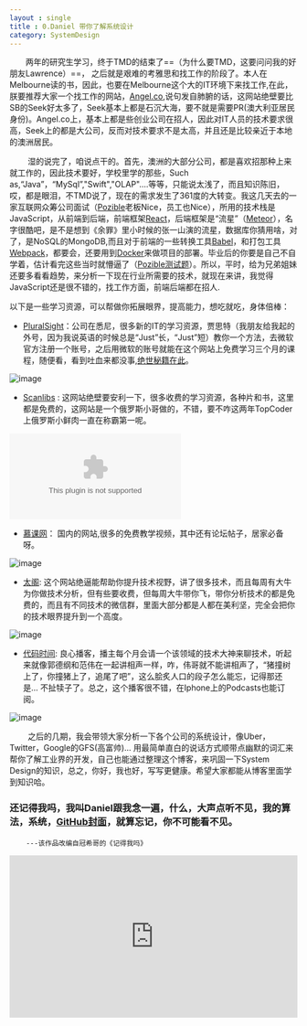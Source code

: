 ```yaml
---
layout : single
title : 0.Daniel 带你了解系统设计
category: SystemDesign
---
```


 &emsp;&emsp;两年的研究生学习，终于TMD的结束了==（为什么要TMD，这要问问我的好朋友Lawrence）==， 之后就是艰难的考雅思和找工作的阶段了。本人在Melbourne读的书，因此，也要在Melbourne这个大的IT环境下来找工作,在此，朕要推荐大家一个找工作的网站，[Angel.co](https://angel.co/),说句发自肺腑的话，这网站绝壁要比SB的Seek好太多了，Seek基本上都是石沉大海，要不就是需要PR(澳大利亚居民身份)。Angel.co上，基本上都是些创业公司在招人，因此对IT人员的技术要求很高，Seek上的都是大公司，反而对技术要求不是太高，并且还是比较亲近于本地的澳洲居民。

 &emsp;&emsp; 湿的说完了，咱说点干的。首先，澳洲的大部分公司，都是喜欢招那种上来就工作的，因此技术要好，学校里学的那些，Such as,“Java”，“MySql”,"Swift","OLAP"....等等，只能说太浅了，而且知识陈旧，哎，都是眼泪，不TMD说了，现在的需求发生了361度的大转变。我这几天去的一家互联网众筹公司面试（[Pozible](https://pozible.com/)老板Nice，员工也Nice），所用的技术栈是JavaScript，从前端到后端，前端框架[React](https://facebook.github.io/react/)，后端框架是“流星”（[Meteor](https://facebook.github.io/react/)），名字很酷吧，是不是想到《余罪》里小时候的张一山演的流星，数据库你猜用啥，对了，是NoSQL的MongoDB,而且对于前端的一些转换工具[Babel](https://babeljs.io/)，和打包工具[Webpack](https://webpack.github.io/)，都要会，还要用到[Docker](https://www.docker.com/)来做项目的部署。毕业后的你要是自己不自学着，估计看完这些当时就懵逼了（[Pozible测试题]()）。所以，平时，给为兄弟姐妹还要多看看趋势，来分析一下现在行业所需要的技术，就现在来讲，我觉得JavaScript还是很不错的，找工作方面，前端后端都在招人.

以下是一些学习资源，可以帮做你拓展眼界，提高能力，想吃就吃，身体倍棒：

* [PluralSight](https://www.pluralsight.com/)：公司在悉尼，很多新的IT的学习资源，贾思特（我朋友给我起的外号，因为我说英语的时候总是“Just”长，“Just”短）教你一个方法，去微软官方注册一个账号，之后用微软的账号就能在这个网站上免费学习三个月的课程，随便看，看到吐血来都没事,[绝世秘籍在此](https://fossbytes.com/getting-pluralsight-subscription-for-free-for-6-months/)。

![image](https://fossbytes.com/wp-content/uploads/2016/02/pluralsight-for-free-1024x545.jpg)

* [Scanlibs](http://scanlibs.com/) : 这网站绝壁要安利一下，很多收费的学习资源，各种片和书，这里都是免费的，这网站是一个俄罗斯小哥做的，不错，要不咋这两年TopCoder上俄罗斯小鲜肉一直在称霸第一呢。

![image](https://thumbs.statvoo.com/scanlibs.com)



* [慕课网](http://www.imooc.com/)： 国内的网站,很多的免费教学视频，其中还有论坛帖子，居家必备呀。


![image](http://mrfangge.qiniudn.com/wp-content/uploads/2014/07/%E8%AF%BE%E7%A8%8B-1024x722.jpg)

* [太阁](https://www.bittiger.io/):  这个网站绝逼能帮助你提升技术视野，讲了很多技术，而且每周有大牛为你做技术分析，但有些要收费，但每周大牛带你飞，带你分析技术的都是免费的，而且有不同技术的微信群，里面大部分都是人都在美利坚，完全会把你的技术眼界提升到一个高度。

![image](https://liaoyuanavatar.imgix.net/upload/feed/image/155c6973fa8-574ef68f7e4258c32b14da05-a1c77a1020c21df4?fit=max&w=960&h=600)

* [代码时间](https://codetimecn.com/): 良心播客，播主每个月会请一个该领域的技术大神来聊技术，听起来就像郭德纲和范伟在一起讲相声一样，咋，伟哥就不能讲相声了，“猪撞树上了，你撞猪上了，追尾了吧”，这么脍炙人口的段子怎么能忘，记得那还是... 不扯犊子了。总之，这个播客很不错，在Iphone上的Podcasts也能订阅。

![image](http://tva4.sinaimg.cn/crop.0.0.1022.1022.180/006p5fA6gw1f380qr10q3j30sg0sggnf.jpg)

 &emsp;&emsp; 之后的几期，我会带领大家分析一下各个公司的系统设计，像Uber，Twitter，Google的GFS(高富帅)... 用最简单直白的说话方式顺带点幽默的词汇来帮你了解工业界的开发，自己也能通过整理这个博客，来巩固一下System Design的知识，总之，你好，我也好，写写更健康。希望大家都能从博客里面学到知识哈。


###  还记得我吗，我叫Daniel跟我念一遍，什么，大声点听不见，我的算法，系统，[GitHub封面](https://github.com/Baniel)，就算忘记，你不可能看不见。

        ---该作品改编自冠希哥的《记得我吗》

<div style="max-width:640px; margin:0 auto 10px;" >
<div
style="position: relative;
width:100%;
padding-bottom:56.25%;
height:0;">

<iframe style="position: absolute;top: 0;left: 0;width: 100%;height: 100%;" src="https://www.youtube.com/embed/GFqQCLZH75A" frameborder="0" allowfullscreen></iframe>
</div>
</div>
